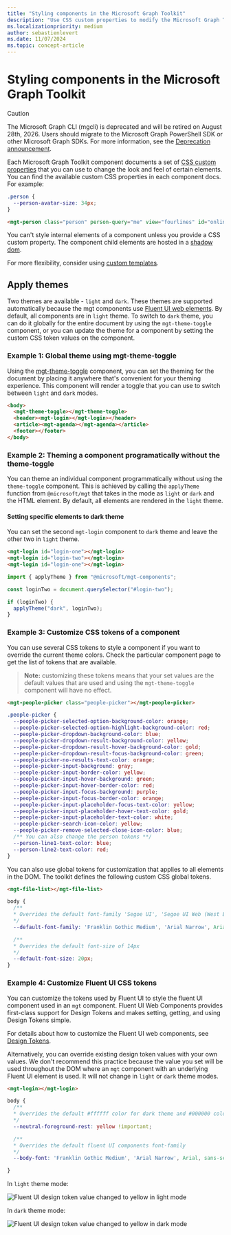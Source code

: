 ```yaml
---
title: "Styling components in the Microsoft Graph Toolkit"
description: "Use CSS custom properties to modify the Microsoft Graph Toolkit component styles."
ms.localizationpriority: medium
author: sebastienlevert
ms.date: 11/07/2024
ms.topic: concept-article
---
```


# Styling components in the Microsoft Graph Toolkit

> [!CAUTION]
> The Microsoft Graph CLI (mgcli) is deprecated and will be retired on August 28th, 2026. Users should migrate to the Microsoft Graph PowerShell SDK or other Microsoft Graph SDKs. For more information, see the [Deprecation announcement](https://devblogs.microsoft.com/microsoft365dev/microsoft-graph-cli-retirement/).

Each Microsoft Graph Toolkit component documents a set of [CSS custom properties](https://developer.mozilla.org/docs/Web/CSS/Using_CSS_custom_properties) that you can use to change the look and feel of certain elements. You can find the available custom CSS properties in each component docs. For example:

```css
.person {
  --person-avatar-size: 34px;
}
```

```html
<mgt-person class="person" person-query="me" view="fourlines" id="online" show-presence></mgt-person>
```

You can't style internal elements of a component unless you provide a CSS custom property. The component child elements are hosted in a [shadow dom](https://developer.mozilla.org/docs/Web/Web_Components/Using_shadow_DOM).

For more flexibility, consider using [custom templates](./templates.md).

## Apply themes

Two themes are available - `light` and `dark`. These themes are supported automatically because the mgt components use [Fluent UI web elements](/fluent-ui/web-components/). By default, all components are in `light` theme. To switch to `dark` theme, you can do it globally for the entire document by using the `mgt-theme-toggle` component, or you can update the theme for a component by setting the custom CSS token values on the component.

### Example 1: Global theme using mgt-theme-toggle

Using the [mgt-theme-toggle](../components/theme-toggle.md) component, you can set the theming for the document by placing it anywhere that's convenient for your theming experience. This component will render a toggle that you can use to switch between `light` and `dark` modes.

```html
<body>
  <mgt-theme-toggle></mgt-theme-toggle>
  <header><mgt-login></mgt-login></header>
  <article><mgt-agenda></mgt-agenda></article>
  <footer></footer>
</body>
```

### Example 2: Theming a component programatically without the theme-toggle

You can theme an individual component programmatically without using the `theme-toggle` component. This is achieved by calling the `applyTheme` function from `@microsoft/mgt` that takes in the mode as `light` or `dark` and the HTML element. By default, all elements are rendered in the `light` theme.

#### Setting specific elements to dark theme

You can set the second `mgt-login` component to `dark` theme and leave the other two in `light` theme.

```html
<mgt-login id="login-one"></mgt-login>
<mgt-login id="login-two"></mgt-login>
<mgt-login id="login-one"></mgt-login>
```

```javascript
import { applyTheme } from "@microsoft/mgt-components";

const loginTwo = document.querySelector("#login-two");

if (loginTwo) {
  applyTheme("dark", loginTwo);
}
```

### Example 3: Customize CSS tokens of a component

You can use several CSS tokens to style a component if you want to override the current theme colors. Check the particular component page to get the list of tokens that are available.

> **Note:** customizing these tokens means that your set values are the default values that are used and using the `mgt-theme-toggle` component will have no effect.

```html
<mgt-people-picker class="people-picker"></mgt-people-picker>
```

```css
.people-picker {
  --people-picker-selected-option-background-color: orange;
  --people-picker-selected-option-highlight-background-color: red;
  --people-picker-dropdown-background-color: blue;
  --people-picker-dropdown-result-background-color: yellow;
  --people-picker-dropdown-result-hover-background-color: gold;
  --people-picker-dropdown-result-focus-background-color: green;
  --people-picker-no-results-text-color: orange;
  --people-picker-input-background: gray;
  --people-picker-input-border-color: yellow;
  --people-picker-input-hover-background: green;
  --people-picker-input-hover-border-color: red;
  --people-picker-input-focus-background: purple;
  --people-picker-input-focus-border-color: orange;
  --people-picker-input-placeholder-focus-text-color: yellow;
  --people-picker-input-placeholder-hover-text-color: gold;
  --people-picker-input-placeholder-text-color: white;
  --people-picker-search-icon-color: yellow;
  --people-picker-remove-selected-close-icon-color: blue;
  /** You can also change the person tokens **/
  --person-line1-text-color: blue;
  --person-line2-text-color: red;
}
```

You can also use global tokens for customization that applies to all elements in the DOM. 
The toolkit defines the following custom CSS global tokens.

```html
<mgt-file-list></mgt-file-list>
```

```css
body {
  /**
  * Overrides the default font-family 'Segoe UI', 'Segoe UI Web (West European)', 'Segoe UI', -apple-system, 'BlinkMacSystemFont', 'Roboto', 'Helvetica Neue', sans-serif for dark and light theme.
  */
  --default-font-family: 'Franklin Gothic Medium', 'Arial Narrow', Arial, sans-serif;

  /**
  * Overrides the default font-size of 14px
  */
  --default-font-size: 20px;
}
```

### Example 4: Customize Fluent UI CSS tokens

You can customize the tokens used by Fluent UI to style the fluent UI component used in an `mgt` component. Fluent UI Web Components provides first-class support for Design Tokens and makes setting, getting, and using Design Tokens simple.

For details about how to customize the Fluent UI web components, see [Design Tokens](/fluent-ui/web-components/design-system/design-tokens).

Alternatively, you can override existing design token values with your own values. We don't recommend this practice because the value you set will be used throughout the DOM where an `mgt` component with an underlying Fluent UI element is used. It will not change in `light` or `dark` theme modes.

```html
<mgt-login></mgt-login>
```

```css
body {
  /**
  * Overrides the default #ffffff color for dark theme and #000000 color for light theme
  */
  --neutral-foreground-rest: yellow !important;

  /**
  * Overrides the default fluent UI components font-family
  */
  --body-font: 'Franklin Gothic Medium', 'Arial Narrow', Arial, sans-serif;

}
```

In `light` theme mode:

![Fluent UI design token value changed to yellow in light mode](../images/login-fluentui-override.png)

In `dark` theme mode:

![Fluent UI design token value changed to yellow in dark mode](../images/login-fluentui-override-dark.png)
